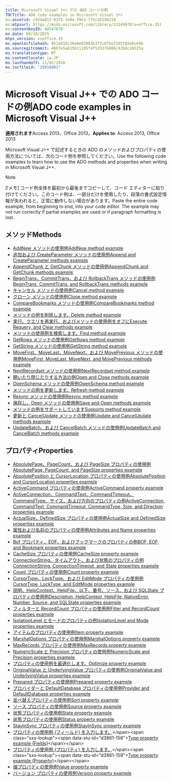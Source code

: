```yaml
---
title: Microsoft Visual J++ での ADO コードの例
TOCTitle: ADO code examples in Microsoft Visual J++
ms:assetid: c924a813-0375-3e8e-f9e3-ff5ca51db218
ms:mtpsurl: https://msdn.microsoft.com/library/JJ249978(v=office.15)
ms:contentKeyID: 48547670
ms.date: 09/18/2015
mtps_version: v=office.15
ms.openlocfilehash: 951eb10c30a0e83903b3f7c075e72d5f82e0ce9b
ms.sourcegitcommit: 48bfe5ab15b11105f4f52937b886c92bdc26525a
ms.translationtype: MT
ms.contentlocale: ja-JP
ms.lasthandoff: 11/02/2018
ms.locfileid: "25910881"
---
```

# <a name="ado-code-examples-in-microsoft-visual-j"></a><span data-ttu-id="d3861-102">Microsoft Visual J++ での ADO コードの例</span><span class="sxs-lookup"><span data-stu-id="d3861-102">ADO code examples in Microsoft Visual J++</span></span>

<span data-ttu-id="d3861-103">**適用されます**Access 2013、Office 2013。</span><span class="sxs-lookup"><span data-stu-id="d3861-103">**Applies to**: Access 2013, Office 2013</span></span>

<span data-ttu-id="d3861-104">Microsoft Visual J++ で記述するときの ADO のメソッドおよびプロパティの使用方法については、次のコード例を参照してください。</span><span class="sxs-lookup"><span data-stu-id="d3861-104">Use the following code examples to learn how to use the ADO methods and properties when writing in Microsoft Visual J++.</span></span>

> [!NOTE]
> <span data-ttu-id="d3861-p101">[!メモ] コード例全体を最初から最後までコピーして、コード エディターに貼り付けてください。このコード例は、一部分だけを使用したり、段落の書式設定情報が失われると、正常に動作しない場合があります。</span><span class="sxs-lookup"><span data-stu-id="d3861-p101">Paste the entire code example, from beginning to end, into your code editor. The example may not run correctly if partial examples are used or if paragraph formatting is lost.</span></span>

## <a name="methods"></a><span data-ttu-id="d3861-107">メソッド</span><span class="sxs-lookup"><span data-stu-id="d3861-107">Methods</span></span>

- [<span data-ttu-id="d3861-108">AddNew メソッドの使用例</span><span class="sxs-lookup"><span data-stu-id="d3861-108">AddNew method example</span></span>](addnew-method-example-vj.md)
- [<span data-ttu-id="d3861-109">追加および CreateParameter メソッドの使用例</span><span class="sxs-lookup"><span data-stu-id="d3861-109">Append and CreateParameter methods example</span></span>](append-and-createparameter-methods-example-vj.md)
- [<span data-ttu-id="d3861-110">AppendChunk と GetChunk メソッドの使用例</span><span class="sxs-lookup"><span data-stu-id="d3861-110">AppendChunk and GetChunk methods example</span></span>](appendchunk-and-getchunk-methods-example-vj.md)
- [<span data-ttu-id="d3861-111">BeginTrans、CommitTrans、および RollbackTrans メソッドの使用例</span><span class="sxs-lookup"><span data-stu-id="d3861-111">BeginTrans, CommitTrans, and RollbackTrans methods example</span></span>](begintrans-committrans-and-rollbacktrans-methods-example-vj.md)
- [<span data-ttu-id="d3861-112">キャンセル メソッドの使用例</span><span class="sxs-lookup"><span data-stu-id="d3861-112">Cancel method example</span></span>](cancel-method-example-vj.md)
- [<span data-ttu-id="d3861-113">クローン メソッドの使用例</span><span class="sxs-lookup"><span data-stu-id="d3861-113">Clone method example</span></span>](clone-method-example-vj.md)
- [<span data-ttu-id="d3861-114">CompareBookmarks メソッドの使用例</span><span class="sxs-lookup"><span data-stu-id="d3861-114">CompareBookmarks method example</span></span>](comparebookmarks-method-example-vj.md)
- [<span data-ttu-id="d3861-115">メソッドの例を削除します。</span><span class="sxs-lookup"><span data-stu-id="d3861-115">Delete method example</span></span>](delete-method-example-vj.md)
- [<span data-ttu-id="d3861-116">実行、クエリを再実行、およびメソッドの使用例をオフに</span><span class="sxs-lookup"><span data-stu-id="d3861-116">Execute, Requery, and Clear methods example</span></span>](execute-requery-and-clear-methods-example-vj.md)
- [<span data-ttu-id="d3861-117">メソッドの使用例を検索します。</span><span class="sxs-lookup"><span data-stu-id="d3861-117">Find method example</span></span>](find-method-example-vj.md)
- [<span data-ttu-id="d3861-118">GetRows メソッドの使用例</span><span class="sxs-lookup"><span data-stu-id="d3861-118">GetRows method example</span></span>](getrows-method-example-vj.md)
- [<span data-ttu-id="d3861-119">GetString メソッドの使用例</span><span class="sxs-lookup"><span data-stu-id="d3861-119">GetString method example</span></span>](getstring-method-example-vj.md)
- [<span data-ttu-id="d3861-120">MoveFirst、MoveLast、MoveNext、および MovePrevious メソッドの使用例</span><span class="sxs-lookup"><span data-stu-id="d3861-120">MoveFirst, MoveLast, MoveNext, and MovePrevious methods example</span></span>](movefirst-movelast-movenext-and-moveprevious-methods-example-vj.md)
- [<span data-ttu-id="d3861-121">NextRecordset メソッドの使用例</span><span class="sxs-lookup"><span data-stu-id="d3861-121">NextRecordset method example</span></span>](nextrecordset-method-example-vj.md)
- [<span data-ttu-id="d3861-122">開いたり閉じたりする方法の例</span><span class="sxs-lookup"><span data-stu-id="d3861-122">Open and Close methods example</span></span>](open-and-close-methods-example-vj.md)
- [<span data-ttu-id="d3861-123">OpenSchema メソッドの使用例</span><span class="sxs-lookup"><span data-stu-id="d3861-123">OpenSchema method example</span></span>](openschema-method-example-vj.md)
- [<span data-ttu-id="d3861-124">メソッドの例を更新します。</span><span class="sxs-lookup"><span data-stu-id="d3861-124">Refresh method example</span></span>](refresh-method-example-vj.md)
- [<span data-ttu-id="d3861-125">Resync メソッドの使用例</span><span class="sxs-lookup"><span data-stu-id="d3861-125">Resync method example</span></span>](resync-method-example-vj.md)
- [<span data-ttu-id="d3861-126">保存し、Open メソッドの使用例</span><span class="sxs-lookup"><span data-stu-id="d3861-126">Save and Open methods example</span></span>](save-and-open-methods-example-vj.md)
- [<span data-ttu-id="d3861-127">メソッドの例をサポートしています</span><span class="sxs-lookup"><span data-stu-id="d3861-127">Supports method example</span></span>](supports-method-example-vj.md)
- [<span data-ttu-id="d3861-128">更新と CancelUpdate メソッドの使用例</span><span class="sxs-lookup"><span data-stu-id="d3861-128">Update and CancelUpdate methods example</span></span>](update-and-cancelupdate-methods-example-vj.md)
- [<span data-ttu-id="d3861-129">UpdateBatch、および CancelBatch メソッドの使用例</span><span class="sxs-lookup"><span data-stu-id="d3861-129">UpdateBatch and CancelBatch methods example</span></span>](updatebatch-and-cancelbatch-methods-example-vj.md)

## <a name="properties"></a><span data-ttu-id="d3861-130">プロパティ</span><span class="sxs-lookup"><span data-stu-id="d3861-130">Properties</span></span>

- [<span data-ttu-id="d3861-131">AbsolutePage、PageCount、および PageSize プロパティの使用例</span><span class="sxs-lookup"><span data-stu-id="d3861-131">AbsolutePage, PageCount, and PageSize properties example</span></span>](absolutepage-pagecount-and-pagesize-properties-example-vj.md)
- [<span data-ttu-id="d3861-132">AbsolutePosition と CursorLocation プロパティの使用例</span><span class="sxs-lookup"><span data-stu-id="d3861-132">AbsolutePosition and CursorLocation properties example</span></span>](absoluteposition-and-cursorlocation-properties-example-vj.md)
- [<span data-ttu-id="d3861-133">ActiveCommand プロパティの使用例</span><span class="sxs-lookup"><span data-stu-id="d3861-133">ActiveCommand property example</span></span>](activecommand-property-example-vj.md)
- [<span data-ttu-id="d3861-134">ActiveConnection、CommandText、CommandTimeout、CommandType、サイズ、および方向のプロパティの例</span><span class="sxs-lookup"><span data-stu-id="d3861-134">ActiveConnection, CommandText, CommandTimeout, CommandType, Size, and Direction properties example</span></span>](activeconnection-commandtext-commandtimeout-commandtype-size-and-direction-properties-example-vj.md)
- [<span data-ttu-id="d3861-135">ActualSize、DefinedSize プロパティの使用例</span><span class="sxs-lookup"><span data-stu-id="d3861-135">ActualSize and DefinedSize properties example</span></span>](actualsize-and-definedsize-properties-example-vj.md)
- [<span data-ttu-id="d3861-136">属性および名前のプロパティの使用例</span><span class="sxs-lookup"><span data-stu-id="d3861-136">Attributes and Name properties example</span></span>](attributes-and-name-properties-example-vj.md)
- [<span data-ttu-id="d3861-137">Bof プロパティ、EOF、およびブックマークのプロパティの例</span><span class="sxs-lookup"><span data-stu-id="d3861-137">BOF, EOF, and Bookmark properties example</span></span>](bof-eof-and-bookmark-properties-example-vj.md)
- [<span data-ttu-id="d3861-138">CacheSize プロパティの使用例</span><span class="sxs-lookup"><span data-stu-id="d3861-138">CacheSize property example</span></span>](cachesize-property-example-vj.md)
- [<span data-ttu-id="d3861-139">ConnectionString、タイムアウト、および状態のプロパティの例</span><span class="sxs-lookup"><span data-stu-id="d3861-139">ConnectionString, ConnectionTimeout, and State properties example</span></span>](connectionstring-connectiontimeout-and-state-properties-example-vj.md)
- [<span data-ttu-id="d3861-140">Count プロパティの使用例</span><span class="sxs-lookup"><span data-stu-id="d3861-140">Count property example</span></span>](count-property-example-vj.md)
- [<span data-ttu-id="d3861-141">CursorType、LockType、および EditMode プロパティの使用例</span><span class="sxs-lookup"><span data-stu-id="d3861-141">CursorType, LockType, and EditMode properties example</span></span>](cursortype-locktype-and-editmode-properties-example-vj.md)
- [<span data-ttu-id="d3861-142">説明、HelpContext、HelpFile、以下、番号、ソース、および SQLState プロパティの使用例</span><span class="sxs-lookup"><span data-stu-id="d3861-142">Description, HelpContext, HelpFile, NativeError, Number, Source, and SQLState properties example</span></span>](description-helpcontext-helpfile-nativeerror-number-source-and-sqlstate-properties-example-vj.md)
- [<span data-ttu-id="d3861-143">フィルターと RecordCount プロパティの使用例</span><span class="sxs-lookup"><span data-stu-id="d3861-143">Filter and RecordCount properties example</span></span>](filter-and-recordcount-properties-example-vj.md)
- [<span data-ttu-id="d3861-144">IsolationLevel とモードのプロパティの例</span><span class="sxs-lookup"><span data-stu-id="d3861-144">IsolationLevel and Mode properties example</span></span>](isolationlevel-and-mode-properties-example-vj.md)
- [<span data-ttu-id="d3861-145">アイテムのプロパティの使用例</span><span class="sxs-lookup"><span data-stu-id="d3861-145">Item property example</span></span>](item-property-example-vj.md)
- [<span data-ttu-id="d3861-146">MarshalOptions プロパティの使用例</span><span class="sxs-lookup"><span data-stu-id="d3861-146">MarshalOptions property example</span></span>](marshaloptions-property-example-vj.md)
- [<span data-ttu-id="d3861-147">MaxRecords プロパティの使用例</span><span class="sxs-lookup"><span data-stu-id="d3861-147">MaxRecords property example</span></span>](maxrecords-property-example-vj.md)
- [<span data-ttu-id="d3861-148">NumericScale と Precision プロパティの使用例</span><span class="sxs-lookup"><span data-stu-id="d3861-148">NumericScale and Precision properties example</span></span>](numericscale-and-precision-properties-example-vj.md)
- [<span data-ttu-id="d3861-149">プロパティの使用例を最適化します。</span><span class="sxs-lookup"><span data-stu-id="d3861-149">Optimize property example</span></span>](optimize-property-example-vj.md)
- [<span data-ttu-id="d3861-150">OriginalValue と UnderlyingValue プロパティの使用例</span><span class="sxs-lookup"><span data-stu-id="d3861-150">OriginalValue and UnderlyingValue properties example</span></span>](originalvalue-and-underlyingvalue-properties-example-vj.md)
- [<span data-ttu-id="d3861-151">Prepared プロパティの使用例</span><span class="sxs-lookup"><span data-stu-id="d3861-151">Prepared property example</span></span>](prepared-property-example-vj.md)
- [<span data-ttu-id="d3861-152">プロバイダーと DefaultDatabase プロパティの使用例</span><span class="sxs-lookup"><span data-stu-id="d3861-152">Provider and DefaultDatabase properties example</span></span>](provider-and-defaultdatabase-properties-example-vj.md)
- [<span data-ttu-id="d3861-153">並べ替えプロパティの使用例</span><span class="sxs-lookup"><span data-stu-id="d3861-153">Sort property example</span></span>](sort-property-example-vj.md)
- [<span data-ttu-id="d3861-154">ソース プロパティの使用例</span><span class="sxs-lookup"><span data-stu-id="d3861-154">Source property example</span></span>](source-property-example-vj.md)
- [<span data-ttu-id="d3861-155">状態プロパティの使用例</span><span class="sxs-lookup"><span data-stu-id="d3861-155">State property example</span></span>](state-property-example-vj.md)
- [<span data-ttu-id="d3861-156">状態プロパティの使用例</span><span class="sxs-lookup"><span data-stu-id="d3861-156">Status property example</span></span>](status-property-example-vj.md)
- [<span data-ttu-id="d3861-157">StayInSync プロパティの使用例</span><span class="sxs-lookup"><span data-stu-id="d3861-157">StayInSync property example</span></span>](stayinsync-property-example-vj.md)
- <span data-ttu-id="d3861-158">[プロパティの使用例 (フィールド) を入力します。](https://msdn.microsoft.com/library/jj250207\(v=office.15\))</span><span class="sxs-lookup"><span data-stu-id="d3861-158">[Type property example (Fields)](https://msdn.microsoft.com/library/jj250207\(v=office.15\))</span></span>
- <span data-ttu-id="d3861-159">[プロパティの使用例 (プロパティ) を入力します。](https://msdn.microsoft.com/library/jj249182\(v=office.15\))</span><span class="sxs-lookup"><span data-stu-id="d3861-159">[Type property example (Property)](https://msdn.microsoft.com/library/jj249182\(v=office.15\))</span></span>
- [<span data-ttu-id="d3861-160">値プロパティの使用例</span><span class="sxs-lookup"><span data-stu-id="d3861-160">Value property example</span></span>](value-property-example-vj.md)
- [<span data-ttu-id="d3861-161">バージョン プロパティの使用例</span><span class="sxs-lookup"><span data-stu-id="d3861-161">Version property example</span></span>](version-property-example-vj.md)

